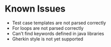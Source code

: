 # Known Issues

* Test case templates are not parsed correctly
* For loops are not parsed correctly
* Can't find keywords defined in java libraries
* Gherkin style is not yet supported
